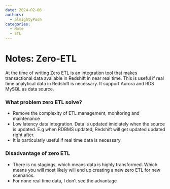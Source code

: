 ```yaml
---
date: 2024-02-06
authors:
  - almightyPush
categories:
  - Note
  - ETL
---
```


# Notes: Zero-ETL

At the time of writing Zero ETL is an integration tool that makes transactional data available in Redshift in near real time. This is useful if real time analytical data in Redshift is necessary. It support Aurora and RDS MySQL as data source.

### What problem zero ETL solve?

- Remove the complexity of ETL management, monitoring and maintenance
- Low latency data integration. Data is updated imidiately when the source is updated. E.g when RDBMS updated, Redshift will get updated updated right after.
- It is particularly useful if real time data is necessary

### Disadvantage of zero ETL

- There is no stagings, which means data is highly transformed. Which means you will most likely will end up creating a new zero ETL for new scenarios.
- For none real time data, I don’t see the advantage
